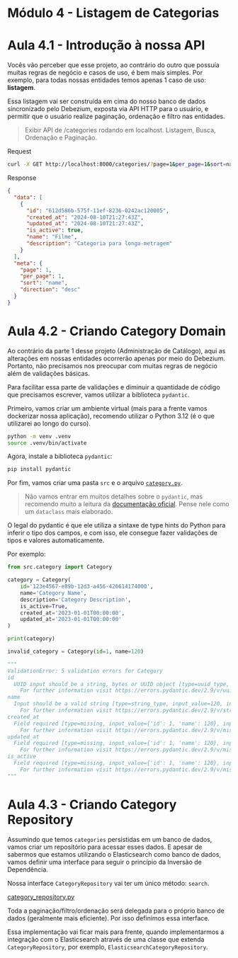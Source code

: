 # Módulo 4 - Listagem de Categorias

# Aula 4.1 - Introdução à nossa API

Vocês vão perceber que esse projeto, ao contrário do outro que possuía muitas regras de negócio e casos de uso, é bem
mais simples. Por exemplo, para todas nossas entidades temos apenas 1 caso de uso: **listagem**.

Essa listagem vai ser construída em cima do nosso banco de dados sincronizado pelo Debezium, exposta via API HTTP para o
usuário, e permitir que o usuário realize paginação, ordenação e filtro nas entidades.

> Exibir API de /categories rodando em localhost. Listagem, Busca, Ordenação e Paginação.

Request

```bash
curl -X GET http://localhost:8000/categories/?page=1&per_page=1&sort=name&direction=desc?search=Filme
```

Response

```json
{
  "data": [
    {
      "id": "612d586b-575f-11ef-8236-0242ac120005",
      "created_at": "2024-08-10T21:27:43Z",
      "updated_at": "2024-08-10T21:27:43Z",
      "is_active": true,
      "name": "Filme",
      "description": "Categoria para longa-metragem"
    }
  ],
  "meta": {
    "page": 1,
    "per_page": 1,
    "sort": "name",
    "direction": "desc"
  }
}
```

# Aula 4.2 - Criando Category Domain

Ao contrário da parte 1 desse projeto (Administração de Catálogo), aqui as alterações em nossas entidades ocorrerão
apenas por meio do Debezium. Portanto, não precisamos nos preocupar com muitas regras de negócio além de validações
básicas.

Para facilitar essa parte de validações e diminuir a quantidade de código que precisamos escrever, vamos utilizar a
biblioteca `pydantic`.

Primeiro, vamos criar um ambiente virtual (mais para a frente vamos dockerizar nossa aplicação), recomendo utilizar o
Python 3.12 (é o que utilizarei ao longo do curso).

```bash
python -m venv .venv
source .venv/bin/activate
```

Agora, instale a biblioteca `pydantic`:

```bash
pip install pydantic
```

Por fim, vamos criar uma pasta `src` e o arquivo [`category.py`](../src/category.py).

> Não vamos entrar em muitos detalhes sobre o `pydantic`, mas recomendo muito a leitura
> da [documentação oficial](https://docs.pydantic.dev/latest/). Pense nele como um `dataclass` mais elaborado.

O legal do pydantic é que ele utiliza a sintaxe de type hints do Python para inferir o tipo dos campos, e com isso, ele
consegue fazer validações de tipos e valores automaticamente.

Por exemplo:

```python
from src.category import Category

category = Category(
    id='123e4567-e89b-12d3-a456-426614174000',
    name='Category Name',
    description='Category Description',
    is_active=True,
    created_at='2023-01-01T00:00:00',
    updated_at='2023-01-01T00:00:00'
)

print(category)

invalid_category = Category(id=1, name=120)

"""
ValidationError: 5 validation errors for Category
id
  UUID input should be a string, bytes or UUID object [type=uuid_type, input_value=1, input_type=int]
    For further information visit https://errors.pydantic.dev/2.9/v/uuid_type
name
  Input should be a valid string [type=string_type, input_value=120, input_type=int]
    For further information visit https://errors.pydantic.dev/2.9/v/string_type
created_at
  Field required [type=missing, input_value={'id': 1, 'name': 120}, input_type=dict]
    For further information visit https://errors.pydantic.dev/2.9/v/missing
updated_at
  Field required [type=missing, input_value={'id': 1, 'name': 120}, input_type=dict]
    For further information visit https://errors.pydantic.dev/2.9/v/missing
is_active
  Field required [type=missing, input_value={'id': 1, 'name': 120}, input_type=dict]
    For further information visit https://errors.pydantic.dev/2.9/v/missing
"""
```

# Aula 4.3 - Criando Category Repository

Assumindo que temos `categories` persistidas em um banco de dados, vamos criar um repositório para acessar esses dados.
E apesar de sabermos que estamos utilizando o Elasticsearch como banco de dados, vamos definir uma interface para seguir
o princípio da Inversão de Dependência.

Nossa interface `CategoryRepository` vai ter um único método: `search`.

[category_repository.py](../src/category_repository.py)

Toda a paginação/filtro/ordenação será delegada para o próprio banco de dados (geralmente mais eficiente). Por isso
definimos essa interface.

Essa implementação vai ficar mais para frente, quando implementarmos a integração com o Elasticsearch através de uma
classe que extenda `CategoryRepository`, por exemplo, `ElasticsearchCategoryRepository`.
